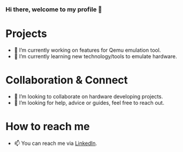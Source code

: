 ### Hi there, welcome to my profile 👋

# Projects
- 🔭 I’m currently working on features for Qemu emulation tool.
- 🌱 I’m currently learning new technology/tools to emulate hardware.

# Collaboration & Connect
- 👯 I’m looking to collaborate on hardware developing projects.
- 🤔 I’m looking for help, advice or guides, feel free to reach out.

# How to reach me
- 📫 You can reach me via [LinkedIn](https://www.linkedin.com/in/ian-marrero-martin/).
